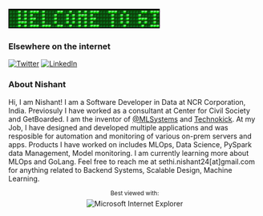 ![Welcome to the GitHub profile of Nishant Sethi](https://raw.githubusercontent.com/nishantsethi/nishantsethi/main/kk.gif)

### Elsewhere on the internet

[![Twitter](https://user-images.githubusercontent.com/282759/84680160-40c90c80-af00-11ea-8390-bb86858c5fa5.png)](https://twitter.com/sethinishant) 
[![LinkedIn](https://user-images.githubusercontent.com/282759/84680162-4161a300-af00-11ea-912c-8f32e5cc1676.png)](https://linkedin.com/in/nishse)

### About Nishant

Hi, I am Nishant! I am a Software Developer in Data at NCR Corporation, India. Previosuly I have worked as a consultant at Center for Civil Society and GetBoarded. I am the inventor of [@MLSystems](https://github.com/mlsystems-io) and [Technokick](https://www.technokick.com). At my Job, I have designed and developed multiple applications and was resposible for automation and monitoring of various on-prem servers and apps. Products I have worked on includes MLOps, Data Science, PySpark data Management, Model monitoring. I am currently learning more about MLOps and GoLang. Feel free to reach me at sethi.nishant24[at]gmail.com for anything related to Backend Systems, Scalable Design, Machine Learning. 


<div align="center">

<sup>Best viewed with:</sup><br />![Microsoft Internet Explorer](https://user-images.githubusercontent.com/282759/84683523-52f97980-af05-11ea-9da0-639e1c368536.gif)

</div>

